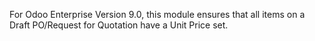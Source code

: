 For Odoo Enterprise Version 9.0, this module ensures that all items on a Draft PO/Request for Quotation have a Unit Price set.

